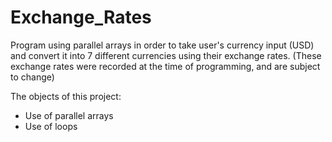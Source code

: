 # Exchange_Rates
Program using parallel arrays in order to take user's currency input (USD) and convert it into 7 different currencies using their exchange rates. (These exchange rates were recorded at the time of programming, and are subject to change)

The objects of this project:
 - Use of parallel arrays
 - Use of loops